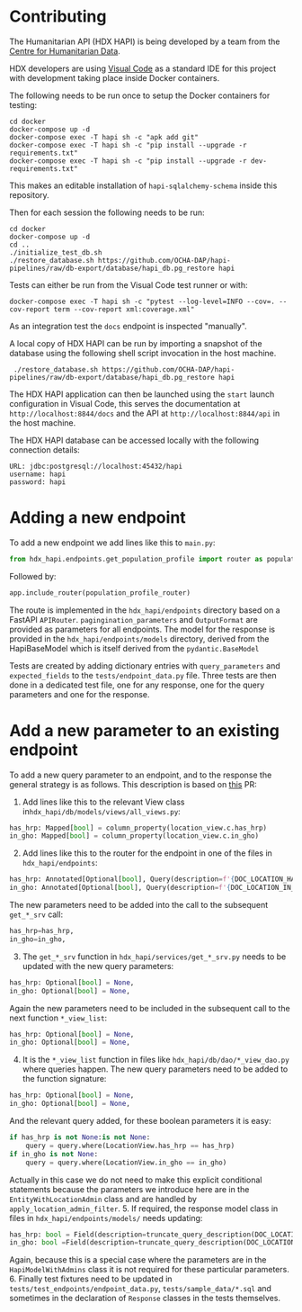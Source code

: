 # Contributing 

The Humanitarian API (HDX HAPI) is being developed by a team from the [Centre for Humanitarian Data](https://centre.humdata.org/).

HDX developers are using [Visual Code](https://code.visualstudio.com/) as a standard IDE for this project with development taking place inside Docker containers.

The following needs to be run once to setup the Docker containers for testing:

```shell
cd docker
docker-compose up -d
docker-compose exec -T hapi sh -c "apk add git"
docker-compose exec -T hapi sh -c "pip install --upgrade -r requirements.txt"
docker-compose exec -T hapi sh -c "pip install --upgrade -r dev-requirements.txt"
```
This makes an editable installation of `hapi-sqlalchemy-schema` inside this repository.

Then for each session the following needs to be run:
```shell
cd docker
docker-compose up -d
cd ..
./initialize_test_db.sh
./restore_database.sh https://github.com/OCHA-DAP/hapi-pipelines/raw/db-export/database/hapi_db.pg_restore hapi
```



Tests can either be run from the Visual Code test runner or with:

```shell
docker-compose exec -T hapi sh -c "pytest --log-level=INFO --cov=. --cov-report term --cov-report xml:coverage.xml"
```

As an integration test the `docs` endpoint is inspected "manually".

A local copy of HDX HAPI can be run by importing a snapshot of the database using the following shell script invocation in the host machine.

```shell
 ./restore_database.sh https://github.com/OCHA-DAP/hapi-pipelines/raw/db-export/database/hapi_db.pg_restore hapi
```

The HDX HAPI application can then be launched using the `start` launch configuration in Visual Code, this serves the documentation at `http://localhost:8844/docs` and the API at `http://localhost:8844/api` in the host machine.

The HDX HAPI database can be accessed locally with the following connection details: 

```
URL: jdbc:postgresql://localhost:45432/hapi
username: hapi
password: hapi
```

# Adding a new endpoint

To add a new endpoint we add lines like this to `main.py`:
```python
from hdx_hapi.endpoints.get_population_profile import router as population_profile_router  # noqa
```

Followed by:
```python
app.include_router(population_profile_router)
```

The route is implemented in the `hdx_hapi/endpoints` directory based on a FastAPI `APIRouter`. `pagingination_parameters` and `OutputFormat` are provided as parameters for all endpoints. The model for the response is provided in the `hdx_hapi/endpoints/models` directory, derived from the HapiBaseModel which is itself derived from the `pydantic.BaseModel`

Tests are created by adding dictionary entries with `query_parameters` and `expected_fields` to the `tests/endpoint_data.py` file. Three tests are then done in a dedicated test file, one for any response, one for the query parameters and one for the response.

# Add a new parameter to an existing endpoint

To add a new query parameter to an endpoint, and to the response the general strategy is as follows. This description is based on [this](https://github.com/OCHA-DAP/hdx-hapi/pull/184) PR:

1. Add lines like this to the relevant View class in`hdx_hapi/db/models/views/all_views.py`:
```python
has_hrp: Mapped[bool] = column_property(location_view.c.has_hrp)
in_gho: Mapped[bool] = column_property(location_view.c.in_gho)
```
2. Add lines like this to the router for the endpoint in one of the files in `hdx_hapi/endpoints`:
```python
has_hrp: Annotated[Optional[bool], Query(description=f'{DOC_LOCATION_HAS_HRP}')] = None,
in_gho: Annotated[Optional[bool], Query(description=f'{DOC_LOCATION_IN_GHO}')] = None,
```
The new parameters need to be added into the call to the subsequent `get_*_srv` call:
```python
has_hrp=has_hrp,
in_gho=in_gho,
```
3. The `get_*_srv` function in `hdx_hapi/services/get_*_srv.py` needs to be updated with the new query parameters:
```python
has_hrp: Optional[bool] = None,
in_gho: Optional[bool] = None,
```
Again the new parameters need to be included in the subsequent call to the next function `*_view_list`:
```python
has_hrp: Optional[bool] = None,
in_gho: Optional[bool] = None,
```
4. It is the `*_view_list` function in files like `hdx_hapi/db/dao/*_view_dao.py` where queries happen. The new query parameters need to be added to the function signature:
```python
has_hrp: Optional[bool] = None,
in_gho: Optional[bool] = None,
```
And the relevant query added, for these boolean parameters it is easy:
```python
if has_hrp is not None:is not None:
    query = query.where(LocationView.has_hrp == has_hrp)
if in_gho is not None:
    query = query.where(LocationView.in_gho == in_gho)
```
Actually in this case we do not need to make this explicit conditional statements because the parameters we introduce here are in the `EntityWithLocationAdmin` class and are handled by `apply_location_admin_filter`.
5. If required, the response model class in files in `hdx_hapi/endpoints/models/` needs updating:
```python
has_hrp: bool = Field(description=truncate_query_description(DOC_LOCATION_HAS_HRP))
in_gho: bool =Field(description=truncate_query_description(DOC_LOCATION_IN_GHO))
```
Again, because this is a special case where the parameters are in the `HapiModelWithAdmins` class it is not required for these particular parameters.
6. Finally test fixtures need to be updated in `tests/test_endpoints/endpoint_data.py`, `tests/sample_data/*.sql` and sometimes in the declaration of `Response` classes in the tests themselves.